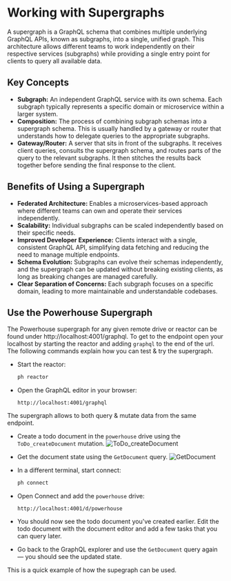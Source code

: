 # Working with Supergraphs

A supergraph is a GraphQL schema that combines multiple underlying GraphQL APIs, known as subgraphs, into a single, unified graph. This architecture allows different teams to work independently on their respective services (subgraphs) while providing a single entry point for clients to query all available data.

## Key Concepts

*   **Subgraph:** An independent GraphQL service with its own schema. Each subgraph typically represents a specific domain or microservice within a larger system.
*   **Composition:** The process of combining subgraph schemas into a supergraph schema. This is usually handled by a gateway or router that understands how to delegate queries to the appropriate subgraphs.
*   **Gateway/Router:** A server that sits in front of the subgraphs. It receives client queries, consults the supergraph schema, and routes parts of the query to the relevant subgraphs. It then stitches the results back together before sending the final response to the client.

## Benefits of Using a Supergraph

*   **Federated Architecture:** Enables a microservices-based approach where different teams can own and operate their services independently.
*   **Scalability:** Individual subgraphs can be scaled independently based on their specific needs.
*   **Improved Developer Experience:** Clients interact with a single, consistent GraphQL API, simplifying data fetching and reducing the need to manage multiple endpoints.
*   **Schema Evolution:** Subgraphs can evolve their schemas independently, and the supergraph can be updated without breaking existing clients, as long as breaking changes are managed carefully.
*   **Clear Separation of Concerns:** Each subgraph focuses on a specific domain, leading to more maintainable and understandable codebases.


## Use the Powerhouse Supergraph

The Powerhouse supergraph for any given remote drive or reactor can be found under http://localhost:4001/graphql. To get to the endpoint open your localhost by starting the reactor and adding `graphql` to the end of the url. The following commands explain how you can test & try the supergraph. 

- Start the reactor:

  ```bash
  ph reactor
  ```

- Open the GraphQL editor in your browser:

  ```
  http://localhost:4001/graphql
  ```

The supergraph allows to both query & mutate data from the same endpoint. 

- Create a todo document in the `powerhouse` drive using the `ToDo_createDocument` mutation.
  ![ToDo_createDocument](https://i.ibb.co/GQTZr7Wk/Screenshot-2025-05-01-at-1-22-23-PM.png)

- Get the document state using the `GetDocument` query.
  ![GetDocument](https://i.ibb.co/v47cj4Q4/Screenshot-2025-05-01-at-1-22-41-PM.png)

- In a different terminal, start connect:

  ```bash
  ph connect
  ```

- Open Connect and add the `powerhouse` drive:

  ```
  http://localhost:4001/d/powerhouse
  ```

- You should now see the todo document you've created earlier. Edit the todo document with the document editor and add a few tasks that you can query later. 

- Go back to the GraphQL explorer and use the `GetDocument` query again — you should see the updated state.

This is a quick example of how the supegraph can be used. 